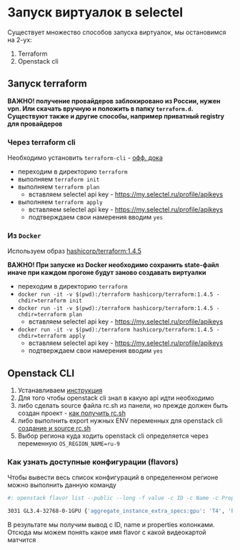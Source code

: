 # Запуск виртуалок в selectel

Существует множество способов запуска виртуалок, мы остановимся на 2-ух: 
1) Terraform
2) Openstack cli

## Запуск terraform

**ВАЖНО! получение провайдеров заблокировано из России, нужен vpn. Или скачать вручную и положить в папку `terraform.d`. Существуют также и другие способы, например приватный registry для провайдеров**

### Через terraform cli

Необходимо установить `terraform-cli` - [офф. дока](https://developer.hashicorp.com/terraform/tutorials/aws-get-started/install-cli)

- переходим в директорию `terraform`
- выполняем `terraform init`
- выполняем `terraform plan`
  - вставляем selectel api key - https://my.selectel.ru/profile/apikeys
- выполняем `terraform apply`
  - вставляем selectel api key - https://my.selectel.ru/profile/apikeys
  - подтверждаем свои намерения вводим `yes`

### Из `Docker`

Используем образ [hashicorp/terraform:1.4.5](https://hub.docker.com/layers/hashicorp/terraform/1.4.5/images/sha256-1f64a3e43ed16ea1f98253813634168b2fff64c81704112f2fabda7835a226f7?context=explore)

**ВАЖНО! При запуске из Docker необходимо сохранить state-файл иначе при каждом прогоне будут заново создавать виртуалки**

- переходим в директорию `terraform`
- `docker run -it -v $(pwd):/terraform hashicorp/terraform:1.4.5 -chdir=terraform init`
- `docker run -it -v $(pwd):/terraform hashicorp/terraform:1.4.5 -chdir=terraform plan`
  - вставляем selectel api key - https://my.selectel.ru/profile/apikeys
- `docker run -it -v $(pwd):/terraform hashicorp/terraform:1.4.5 -chdir=terraform apply`
  - вставляем selectel api key - https://my.selectel.ru/profile/apikeys
  - подтверждаем свои намерения вводим `yes`

## Openstack CLI

1) Устанавливаем [инструкция](https://docs.selectel.ru/cloud/servers/tools/openstack/)
2) Для того чтобы openstack cli знал в какую api идти необходимо
3) либо сделать source файла rc.sh из панели, но прежде должен быть создан проект - [как получить rc.sh](https://docs.selectel.ru/cloud/serverless/instructions/set-up-autodeploy/#получение-rc-файла)
4) либо выполнить export нужных ENV переменных для openstack cli [создание и source rc.sh](https://docs.openstack.org/newton/user-guide/common/cli-set-environment-variables-using-openstack-rc.html)
5) Выбор региона куда ходить openstack cli определяется через переменную `OS_REGION_NAME=ru-9`

### Как узнать доступные конфигурации (flavors)

Чтобы вывести весь список конфигураций в определенном регионе можно выполнить данную команду

```bash
#: openstack flavor list --public --long -f value -c ID -c Name -c Properties

3031 GL3.4-32768-0-1GPU {'aggregate_instance_extra_specs:gpu': 'T4', 'hw:cpu_max_sockets': '2', 'hw:hide_hypervisor_id': 'true', 'pci_passthrough:alias': 'T4:1'}
```

В результате мы получим вывод с ID, name и properties колонками. Отсюда мы можем понять какое имя flavor с какой видеокартой матчится